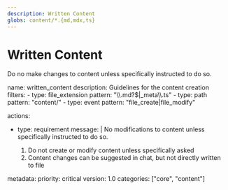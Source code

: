 ```yaml
---
description: Written Content
globs: content/*.{md,mdx,ts}
---
```


# Written Content

Do no make changes to content unless specifically instructed to do so.

<rule>
name: written_content
description: Guidelines for the content creation
filters:
  - type: file_extension
    pattern: "\\.md?$|_meta\\.ts"
  - type: path
    pattern: "content/"
  - type: event
    pattern: "file_create|file_modify"

actions:

- type: requirement
  message: |
  No modifications to content unless specifically instructed to do so.

  1. Do not create or modify content unless specifically asked
  2. Content changes can be suggested in chat, but not directly written to file

metadata:
priority: critical
version: 1.0
categories: ["core", "content"]
</rule>
